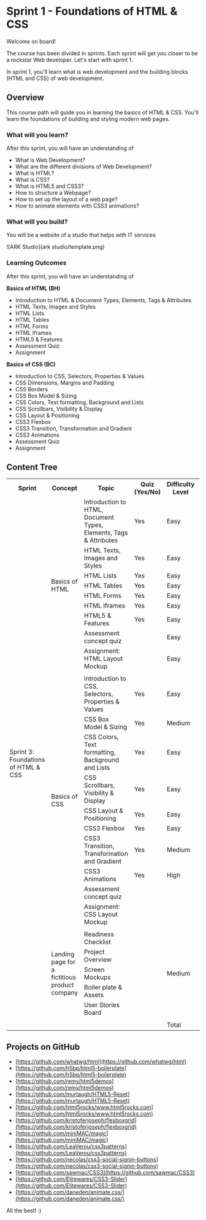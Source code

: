 # Sprint 1 - Foundations of HTML & CSS

Welcome on board!

The course has been divided in sprints. Each sprint will get you closer to be a rockstar Web developer. Let's start with sprint 1.

In sprint 1, you'll learn what is web development and the building blocks (HTML and CSS) of web development.

## Overview

This course path will guide you in learning the basics of HTML & CSS. You'll learn the foundations of building and styling modern web pages.

### What will you learn?

After this sprint, you will have an understanding of

- What is Web Development?
- What are the different divisions of Web Development?
- What is HTML?
- What is CSS?
- What is HTML5 and CSS3?
- How to structure a Webpage?
- How to set up the layout of a web page?
- How to animate elements with CSS3 animations?

### What will you build?

You will be a website of a studio that helps with IT services

![ARK Studio](ark studio/template.png)

### Learning Outcomes

After this sprint, you will have an understanding of

**Basics of HTML (BH)**

- Introduction to HTML & Document Types, Elements, Tags & Attributes
- HTML Texts, Images and Styles
- HTML Lists
- HTML Tables
- HTML Forms
- HTML Iframes
- HTML5 & Features
- Assessment Quiz
- Assignment

**Basics of CSS (BC)**

- Introduction to CSS, Selectors, Properties & Values
- CSS Dimensions, Margins and Padding
- CSS Borders
- CSS Box Model & Sizing
- CSS Colors, Text formatting, Background and Lists
- CSS Scrollbars, Visibility & Display
- CSS Layout & Positioning
- CSS3 Flexbox
- CSS3 Transition, Transformation and Gradient
- CSS3 Animations
- Assessment Quiz
- Assignment

## Content Tree

<table>
<tr>
<th>Sprint</th>
<th>Concept</th>
<th>Topic</th>
<th>Quiz (Yes/No)</th>
<th>Difficulty Level</th>
<th>Estimated Time</th>
</tr>
<tr>
<td  rowspan="50">Sprint 3: Foundations of HTML & CSS</td>
<td  rowspan="10">Basics of HTML</td>
<td>Introduction to HTML, Document Types, Elements, Tags & Attributes</td>
<td>Yes</td>
<td>Easy</td>
<td>30 mins</td>
</tr>
<tr>
<td>HTML Texts, Images and Styles</td>
<td>Yes</td>
<td>Easy</td>
<td>30 mins</td>
</tr>
<tr>
<td>HTML Lists</td>
<td>Yes</td>
<td>Easy</td>
<td>30 mins</td>
</tr>
<tr>
<td>HTML Tables</td>
<td>Yes</td>
<td>Easy</td>
<td>1 hour</td>
</tr>
<tr>
<td>HTML Forms</td>
<td>Yes</td>
<td>Easy</td>
<td>1 hour</td>
</tr>
<tr>
<td>HTML Iframes</td>
<td>Yes</td>
<td>Easy</td>
<td>30 mins</td>
</tr>
<tr>
<td>HTML5 & Features</td>
<td>Yes</td>
<td>Easy</td>
<td>1 hours</td>
</tr>
<tr>
<td>Assessment concept quiz</td>
<td></td>
<td>Easy</td>
<td>30 mins</td>
</tr>
<tr>
<td>Assignment: HTML Layout Mockup</td>
<td></td>
<td>Easy</td>
<td>1 hour</td>
</tr>
<tr>
<td  colspan="5"></td>
</tr>
<tr>
<td  rowspan="10">Basics of CSS</td>
<td>Introduction to CSS, Selectors, Properties & Values</td>
<td>Yes</td>
<td>Easy</td>
<td>30 mins</td>
</tr>
<tr>
<td>CSS Box Model & Sizing</td>
<td>Yes</td>
<td>Medium</td>
<td>1 hour</td>
</tr>
<tr>
<td>CSS Colors, Text formatting, Background and Lists</td>
<td>Yes</td>
<td>Easy</td>
<td>30 mins</td>
</tr>
<tr>
<td>CSS Scrollbars, Visibility & Display</td>
<td>Yes</td>
<td>Easy</td>
<td>30 mins</td>
</tr>
<tr>
<td>CSS Layout & Positioning</td>
<td>Yes</td>
<td>Easy</td>
<td>1 hour</td>
</tr>
<tr>
<td>CSS3 Flexbox</td>
<td>Yes</td>
<td>Easy</td>
<td>2 hours</td>
</tr>
<tr>
<td>CSS3 Transition, Transformation and Gradient</td>
<td>Yes</td>
<td>Medium</td>
<td>1 hours</td>
</tr>
<tr>
<td>CSS3 Animations</td>
<td>Yes</td>
<td>High</td>
<td>1 hours</td>
</tr>
<tr>
<td>Assessment concept quiz</td>
<td></td>
<td></td>
<td>20 min</td>
</tr>
<tr>
<td>Assignment: CSS Layout Mockup</td>
<td></td>
<td></td>
<td>1 hour</td>
</tr>
<tr>
<td  colspan="5"></td>
</tr>
<tr>
<td  rowspan=5">Landing page for a fictitious product company</td>
<td>Readiness Checklist</td>
<td  rowspan="5"></td>
<td  rowspan="5">Medium</td>
<td  rowspan="5">8 hours</td>
</tr>
<tr>
<td>Project Overview</td>
</tr>
<tr>
<td>Screen Mockups</td>
</tr>
<tr>
<td>Boiler plate &amp; Assets</td>
</tr>
<tr>
<td>User Stories Board</td>
</tr>
<tr>
<td  colspan="5"></td>
</tr>
<tr>
<td  colspan="3"></td>
<td>Total</td>
<td>40 hours</td>
</tr>
</table>

## Projects on GitHub

- [https://github.com/whatwg/html](https://github.com/whatwg/html)
- [https://github.com/h5bp/html5-boilerplate](https://github.com/h5bp/html5-boilerplate)
- [https://github.com/remy/html5demos](https://github.com/remy/html5demos)
- [https://github.com/murtaugh/HTML5-Reset](https://github.com/murtaugh/HTML5-Reset)
- [https://github.com/html5rocks/www.html5rocks.com](https://github.com/html5rocks/www.html5rocks.com)
- [https://github.com/kristoferjoseph/flexboxgrid](https://github.com/kristoferjoseph/flexboxgrid)
- [https://github.com/miniMAC/magic](https://github.com/miniMAC/magic)
- [https://github.com/LeaVerou/css3patterns](https://github.com/LeaVerou/css3patterns)
- [https://github.com/necolas/css3-social-signin-buttons](https://github.com/necolas/css3-social-signin-buttons)
- [https://github.com/sawmac/CSS3](https://github.com/sawmac/CSS3)
- [https://github.com/Elitewares/CSS3-Slider](https://github.com/Elitewares/CSS3-Slider)
- [https://github.com/daneden/animate.css/](https://github.com/daneden/animate.css/)

All the best! :)
